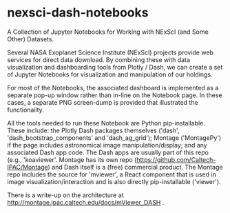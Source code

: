 # nexsci-dash-notebooks

A Collection of Jupyter Notebooks for Working with NExScI (and Some Other) Datasets.

Several NASA Exoplanet Science Institute (NExScI) projects provide web services for direct data download.  By combining these with data visualization and dashboarding tools from Plotly / Dash, we can create a set of Jupyter Notebooks for visualization and manipulation of our holdings.  

For most of the Notebooks, the associated dashboard is implemented as a separate pop-up window rather than in-line on the Notebook page.  In these cases, a separate PNG screen-dump is provided that illustrated the functionality.

All the tools needed to run these Notebook are Python pip-installable.  These include: the Plotly Dash packages themselves ('dash', 'dash_bootstrap_components' and 'dash_ag_grid'); Montage ('MontagePy') if the page includes astronomical image manipulation/display; and any associated Dash app code.  The Dash apps are usually part of this repo (e.g., 'koaviewer'.  Montage has its own repo (https://github.com/Caltech-IPAC/Montage) and Dash itself is a (free) commercial product.  The Montage repo includes the source for 'mviewer', a React component that is used in image visualization/interaction and is also directly pip-installable ('viewer').

There is a write-up on the architecture at http://montage.ipac.caltech.edu/docs/mViewer_DASH .
